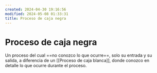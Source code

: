 ```yaml
---
created: 2024-04-30 19:16:56
modified: 2024-05-08 01:33:31
title: Proceso de caja negra
---
```


# Proceso de caja negra

Un proceso del cual ==no conozco lo que ocurre==, solo su entrada y su salida, a diferencia de un [[Proceso de caja blanca]], donde conozco en detalle lo que ocurre durante el proceso.
